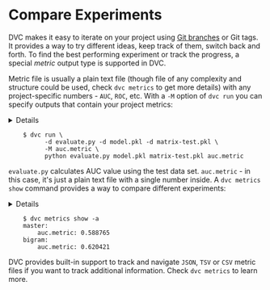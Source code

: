 # Compare Experiments

DVC makes it easy to iterate on your project using
[Git branches](https://git-scm.com/about/branching-and-merging) or Git tags.
It provides a way to try different ideas, keep track of them, switch back and
forth. To find the best performing experiment or track the progress, a
special *metric* output type is supported in DVC.

Metric file is usually a plain text file (though file of any complexity and
structure could be used, check `dvc metrics` to get more details) with any
project-specific numbers - `AUC`, `ROC`, etc. With a `-M` option of `dvc run`
you can specify outputs that contain your project metrics:

<details>

### Expand to prepare the evaluation stage

To provide an unbiased evaluation of the final model fit on the training data
set are going to use the test data set. We need to adjust the feature extraction
to take into account this split for training and test datasets. No code
modifications are required, let's just change the stage definition:

```dvc
    $ git checkout master
    $ dvc checkout
    $ dvc run -d featurization.py -d data.tsv -d data-test.tsv \
              -o matrix.pkl -o matrix-test.pkl \
              python featurization.py data.tsv matrix.pkl \
                                      data-test.tsv matrix-test.pkl
    $ git commit .gitignore matrix.pkl.dvc -m "change featurization stage"
```

DVC will aks for confirmation to overwrite the stage. Type `yes` and proceed.

</details>

```dvc
    $ dvc run \
          -d evaluate.py -d model.pkl -d matrix-test.pkl \
          -M auc.metric \
          python evaluate.py model.pkl matrix-test.pkl auc.metric
```

`evaluate.py` calculates AUC value using the test data set. `auc.metric` -
in this case, it's just a plain text file with a single number inside. A 
`dvc metrics show` command provides a way to compare different experiments:

<details>

### Expand to run an evaluation for bigrams

To evaluate the `bigram` model we need to merge the changes and reproduce the
metric file:

```dvc
    $ git add auc.metric auc.metric.dvc
    $ git commit -m "add evaluation step with AUC metric"
    $ git checkout bigram && dvc checkout
    $ git merge -X theirs master 
    $ dvc repro auc.metric.dvc
    $ git commit -a -m "evaluate bigram model"
```

</details>

```dvc
    $ dvc metrics show -a
    master:
        auc.metric: 0.588765
    bigram:
        auc.metric: 0.620421
```

DVC provides built-in support to track and navigate `JSON`, `TSV` or `CSV`
metric files if you want to track additional information. Check `dvc metrics` to
learn more.
